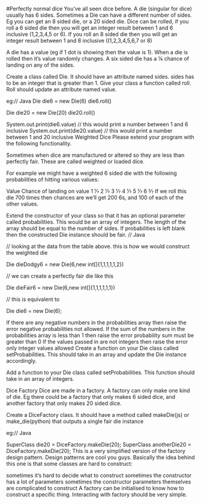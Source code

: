 #Perfectly normal dice
You’ve all seen dice before. A die (singular for dice) usually has 6 sides. Sometimes a Die can have a different number of sides. Eg you can get an 8 sided die, or a 20 sided die. Dice can be rolled, if you roll a 6 sided die then you will get an integer result between 1 and 6 inclusive (1,2,3,4,5 or 6). If you roll an 8 sided die then you will get an integer result between 1 and 8 inclusive ((1,2,3,4,5,6,7 or 8)

A die has a value (eg if 1 dot is showing then the value is 1). When a die is rolled then it’s value randomly changes. A six sided die has a 1⁄6 chance of landing on any of the sides.

Create a class called Die. It should have an attribute named sides. sides has to be an integer that is greater than 1. Give your class a function called roll. Roll should update an attribute named value.

eg:// Java
Die die6 = new Die(6)
die6.roll()

Die die20 = new Die(20)
die20.roll()

System.out.print(die6.value) // this would print a number between 1 and 6 inclusive
System.out.print(die20.value) // this would print a number between 1 and 20 inclusive
Weighted Dice
Please extend your program with the following functionality.

Sometimes when dice are manufactured or altered so they are less than perfectly fair. These are called weighted or loaded dice.

For example we might have a weighted 6 sided die with the following probabilities of hitting various values:

Value	Chance of landing on value
1	1⁄7
2	1⁄7
3	1⁄7
4	1⁄7
5	1⁄7
6	2⁄7
If we roll this die 700 times then chances are we’ll get 200 6s, and 100 of each of the other values.

Extend the constructor of your class so that it has an optional parameter called probabilities. This would be an array of integers. The length of the array should be equal to the number of sides. If probabilities is left blank then the constructed Die instance should be fair.
// Java

// looking at the data from the table above. this is how we would construct the weighted die

Die dieDodgy6 = new Die(6,new int[]{1,1,1,1,1,2})

// we can create a perfectly fair die like this

Die dieFair6 = new Die(6,new int[]{1,1,1,1,1,1})

// this is equivalent to

Die die6 = new Die(6);

If there are any negative numbers in the probabilities array then raise the error negative probabilities not allowed.
If the sum of the numbers in the probabilities array is less than 1 then raise the error probability sum must be greater than 0
If the values passed in are not integers then raise the error only integer values allowed
Create a function on your Die class called setProbabilities. This should take in an array and update the Die instance accordingly.

Add a function to your Die class called setProbabilities. This function should take in an array of integers.

Dice Factory
Dice are made in a factory. A factory can only make one kind of die. Eg there could be a factory that only makes 6 sided dice, and another factory that only makes 20 sided dice.

Create a DiceFactory class. It should have a method called makeDie(js) or make_die(python) that outputs a single fair die instance

eg:// Java

SuperClass die20 = DiceFactory.makeDie(20);
SuperClass anotherDie20 = DiceFactory.makeDie(20);
This is a very simplified version of the factory design pattern. Design patterns are cool you guys. Basically the idea behind this one is that some classes are hard to construct:

sometimes it’s hard to decide what to construct
sometimes the constructor has a lot of parameters
sometimes the constructor parameters themselves are complicated to construct
A factory can be initialised to know how to construct a specific thing. Interacting with factory should be very simple.
